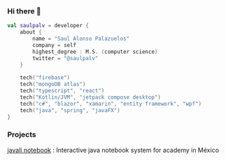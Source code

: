 ### Hi there 👋

```kotlin
val saulpalv = developer {
    about {
        name = "Saul Alonso Palazuelos"
        company = self
        highest_degree : M.S. (computer science)
        twitter = "@saulpalv"
    }
    
    tech("firebase")
    tech("mongoDB atlas")
    tech("typescript", "react")
    tech("Kotlin/JVM", "jetpack compose desktop")
    tech("c#", "blazor", "xamarin", "entity framework", "wpf")
    tech("java", "spring", "javaFX")
}
```
### Projects

[javali notebook](https://github.com/saulpalv/javali-notebook) : Interactive java notebook system for academy in México
